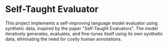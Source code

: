 # Self-Taught Evaluator

This project implements a self-improving language model evaluator using synthetic data, inspired by the paper "Self-Taught Evaluators". The model iteratively generates, evaluates, and fine-tunes itself using its own synthetic data, eliminating the need for costly human annotations.
